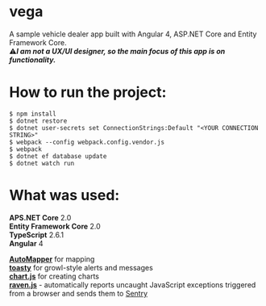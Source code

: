 # vega
A sample vehicle dealer app built with Angular 4, ASP.NET Core and Entity Framework Core.<br />
:warning:**_I am not a UX/UI designer, so the main focus of this app is on functionality._**

# How to run the project:
```
$ npm install
$ dotnet restore
$ dotnet user-secrets set ConnectionStrings:Default "<YOUR CONNECTION STRING>"
$ webpack --config webpack.config.vendor.js
$ webpack 
$ dotnet ef database update
$ dotnet watch run 
```

# What was used:
**APS.NET Core** 2.0 <br />
**Entity Framework Core** 2.0 <br />
**TypeScript** 2.6.1 <br />
**Angular** 4 <br />

[**AutoMapper**](http://automapper.org/) for mapping <br />
[**toasty**](https://www.npmjs.com/package/ng2-toasty) for growl-style alerts and messages <br />
[**chart.js**](http://www.chartjs.org/) for creating charts <br />
[**raven.js**](https://www.npmjs.com/package/raven-js) - automatically reports uncaught JavaScript exceptions triggered from a browser and sends them to [Sentry](https://sentry.io) <br />
